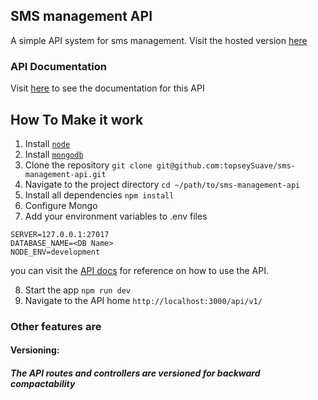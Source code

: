 ## SMS management API
A simple API system for sms management. Visit the hosted version [here](https://smsapi-m.herokuapp.com/)

### API Documentation
Visit [here](https://documenter.getpostman.com/view/2928491/S1EH21Zo) to see the documentation for this API

## How To Make it work
1. Install [`node`](https://nodejs.org/en/download/)
2. Install [`mongodb`](https://docs.mongodb.com/v3.2/installation/)
3. Clone the repository `git clone git@github.com:topseySuave/sms-management-api.git`
4. Navigate to the project directory `cd ~/path/to/sms-management-api`
5. Install all dependencies `npm install`
6. Configure Mongo
7. Add your environment variables to .env files
```
SERVER=127.0.0.1:27017
DATABASE_NAME=<DB Name>
NODE_ENV=development
```
you can visit the [API docs](https://documenter.getpostman.com/view/2928491/S1EH21Zo) for reference on how to use the API.

8. Start the app `npm run dev`
9. Navigate to the API home `http://localhost:3000/api/v1/`

### Other features are
#### Versioning:
##### The API routes and controllers are versioned for backward compactability
